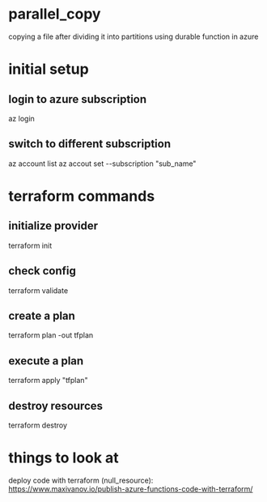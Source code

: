 # parallel_copy
copying a file  after dividing it into partitions using durable function in azure

# initial setup
## login to azure subscription
az login

## switch to different subscription
az account list
az accout set --subscription "sub_name"

# terraform commands
## initialize provider
terraform init

## check config
terraform validate

## create a plan
terraform plan -out tfplan

## execute a plan
terraform apply "tfplan"

## destroy resources
terraform destroy

# things to look at
deploy code with terraform (null_resource): https://www.maxivanov.io/publish-azure-functions-code-with-terraform/